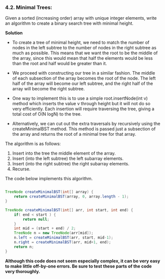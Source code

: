 ### 4.2. Minimal Trees: 

Given a sorted (increasing order) array with unique integer elements, write an algorithm to create a binary search tree with minimal height. 


**Solution**

- To create a tree of minimal height, we need to match the number of nodes in the left subtree to the number of nodes in the right subtree as much as possible. This means that we want the root to be the middle of the array, since this would mean that half the elements would be less than the root and half would be greater than it. 

- We proceed with constructing our tree in a similar fashion. The middle of each subsection of the array becomes the root of the node. The left half of the array will become our left subtree, and the right half of the array will become the right subtree. 

- One way to implement this is to use a simple root.insertNode(int v) method which inserts the value v through height but it will not do so very efficiently. Each insertion will require traversing the tree, giving a total cost of O(N logN) to the tree.

- Alternatively, we can cut out the extra traversals by recursively using the createMinimalBST method. This method is passed just a subsection of the array and returns the root of a minimal tree for that array. 

The algorithm is as follows:
1. Insert into the tree the middle element of the array.
2. Insert (into the left subtree) the left subarray elements.
3. Insert (into the right subtree) the right subarray elements.
4. Recurse.


The code below implements this algorithm.

```java

TreeNode createMinimalBST(int[] array) {
	return createMinimalBST(array, 0, array.length - 1);
}

TreeNode createMinimalBST(int[] arr, int start, int end) {
	if( end < start ) {
		return null;
	}
	int mid = (start + end) / 2;
	TreeNode n = new TreeNode(arr[mid]);
	n.left = createMinimalBST(arr, start, mid-1);
	n.right = createMinimalBST(arr, mid+1, end);
	return n;
}

```

**Although this code does not seem especially complex, it can be very easy to make little off-by-one errors. Be sure to test these parts of the code very thoroughly.**
